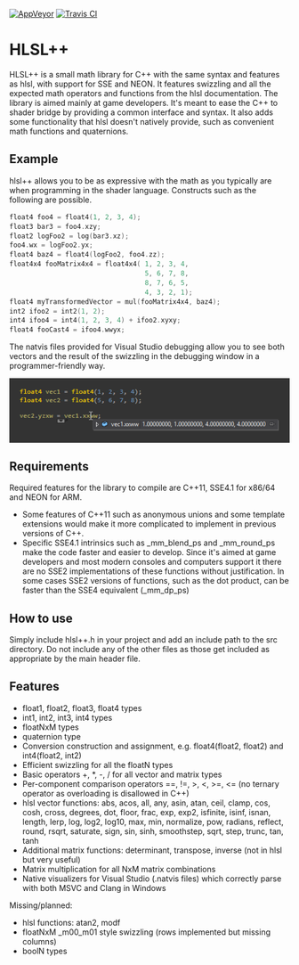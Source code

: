 [![AppVeyor](https://ci.appveyor.com/api/projects/status/18dgjfa958f4xqkm/branch/master?svg=true)](https://ci.appveyor.com/project/redorav/hlslpp)
[![Travis CI](https://travis-ci.org/redorav/hlslpp.svg?branch=master)](https://travis-ci.org/redorav/hlslpp)

# HLSL++

HLSL++ is a small math library for C++ with the same syntax and features as hlsl, with support for SSE and NEON. It features swizzling and all the expected math operators and functions from the hlsl documentation. The library is aimed mainly at game developers. It's meant to ease the C++ to shader bridge by providing a common interface and syntax. It also adds some functionality that hlsl doesn't natively provide, such as convenient math functions and quaternions.

## Example

hlsl++ allows you to be as expressive with the math as you typically are when programming in the shader language. Constructs such as the following are possible.

```cpp
float4 foo4 = float4(1, 2, 3, 4);
float3 bar3 = foo4.xzy;
float2 logFoo2 = log(bar3.xz);
foo4.wx = logFoo2.yx;
float4 baz4 = float4(logFoo2, foo4.zz);
float4x4 fooMatrix4x4 = float4x4( 1, 2, 3, 4,
                                  5, 6, 7, 8,
                                  8, 7, 6, 5,
                                  4, 3, 2, 1);
float4 myTransformedVector = mul(fooMatrix4x4, baz4);
int2 ifoo2 = int2(1, 2);
int4 ifoo4 = int4(1, 2, 3, 4) + ifoo2.xyxy;
float4 fooCast4 = ifoo4.wwyx;
```

The natvis files provided for Visual Studio debugging allow you to see both vectors and the result of the swizzling in the debugging window in a programmer-friendly way.

<p align="center">
  <img align="center" src="/github/images/swizzle_natvis_preview.png?raw=true" alt="Swizzle Natvis Preview">
</p>

## Requirements

Required features for the library to compile are C++11, SSE4.1 for x86/64 and NEON for ARM. 

* Some features of C++11 such as anonymous unions and some template extensions would make it more complicated to implement in previous versions of C++.
* Specific SSE4.1 intrinsics such as _mm_blend_ps and _mm_round_ps make the code faster and easier to develop. Since it's aimed at game developers and most modern consoles and computers support it there are no SSE2 implementations of these functions without justification. In some cases SSE2 versions of functions, such as the dot product, can be faster than the SSE4 equivalent (_mm_dp_ps)

## How to use

Simply include hlsl++.h in your project and add an include path to the src directory. Do not include any of the other files as those get included as appropriate by the main header file. 

## Features

* float1, float2, float3, float4 types
* int1, int2, int3, int4 types
* floatNxM types
* quaternion type
* Conversion construction and assignment, e.g. float4(float2, float2) and int4(float2, int2)
* Efficient swizzling for all the floatN types
* Basic operators +, *, -, / for all vector and matrix types
* Per-component comparison operators ==, !=, >, <, >=, <= (no ternary operator as overloading is disallowed in C++)
* hlsl vector functions: abs, acos, all, any, asin, atan, ceil, clamp, cos, cosh, cross, degrees, dot, floor, frac, exp, exp2, isfinite, isinf, isnan, length, lerp, log, log2, log10, max, min, normalize, pow, radians, reflect, round, rsqrt, saturate, sign, sin, sinh, smoothstep, sqrt, step, trunc, tan, tanh
* Additional matrix functions: determinant, transpose, inverse (not in hlsl but very useful)
* Matrix multiplication for all NxM matrix combinations
* Native visualizers for Visual Studio (.natvis files) which correctly parse with both MSVC and Clang in Windows

Missing/planned:

* hlsl functions: atan2, modf
* floatNxM _m00_m01 style swizzling (rows implemented but missing columns)
* boolN types
